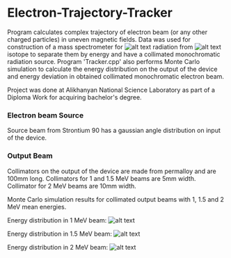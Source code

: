 # Electron-Trajectory-Tracker
Program calculates complex trajectory of electron beam (or any other charged particles) in uneven magnetic fields.
Data was used for construction of a mass spectrometer for ![alt text][beta]	 radiation from ![alt text][Sr90] isotope to separate them by energy and have a collimated monochromatic radiation source.
Program 'Tracker.cpp' also performs Monte Carlo simulation to calculate the energy distribution on the output of the device and
energy deviation in obtained collimated monochromatic electron beam.

Project was done at Alikhanyan National Science Laboratory as part of a Diploma Work for acquiring bachelor's degree.

### Electron beam Source
Source beam from Strontium 90 has a gaussian angle distribution on input of the device.

### Output Beam
Collimators on the output of the device are made from permalloy and are 100mm long.
Collimators for 1 and 1.5 MeV beams are 5mm width.
Collimator for 2 MeV beams are 10mm width.

Monte Carlo simulation results for collimated output beams with 1, 1.5 and 2 MeV mean energies.

Energy distribution in 1 MeV beam:
![alt text][1mev]

Energy distribution in 1.5 MeV beam:
![alt text][1.5mev]

Energy distribution in 2 MeV beam:
![alt text][2mev]



[beta]: https://latex.codecogs.com/gif.latex?\beta&space;^{-}

[Sr90]: https://latex.codecogs.com/gif.latex?Sr^{90}

[1mev]: https://github.com/archaeopteris/Electron-Trajectory-Tracker/blob/master/Maps%20and%20Graphs/1MeV.png?raw=true
[1.5mev]: https://github.com/archaeopteris/Electron-Trajectory-Tracker/blob/master/Maps%20and%20Graphs/1.5MeV.png?raw=true
[2mev]: https://github.com/archaeopteris/Electron-Trajectory-Tracker/blob/master/Maps%20and%20Graphs/2MeV.png?raw=true
